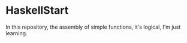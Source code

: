 # HaskellStart
In this repository, the assembly of simple functions, it's logical, I'm just learning.
